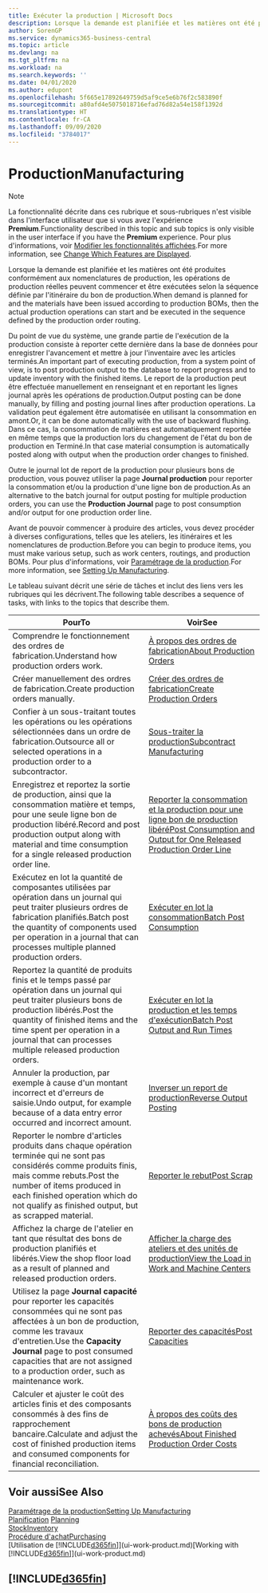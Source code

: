 ```yaml
---
title: Exécuter la production | Microsoft Docs
description: Lorsque la demande est planifiée et les matières ont été produites conformément aux nomenclatures de production, les opérations de production réelles peuvent commencer et être exécutées selon la séquence définie par l'itinéraire du bon de production.
author: SorenGP
ms.service: dynamics365-business-central
ms.topic: article
ms.devlang: na
ms.tgt_pltfrm: na
ms.workload: na
ms.search.keywords: ''
ms.date: 04/01/2020
ms.author: edupont
ms.openlocfilehash: 5f665e17892649759d5af9ce5e6b76f2c583890f
ms.sourcegitcommit: a80afd4e5075018716efad76d82a54e158f1392d
ms.translationtype: HT
ms.contentlocale: fr-CA
ms.lasthandoff: 09/09/2020
ms.locfileid: "3784017"
---
```

# <a name="manufacturing"></a><span data-ttu-id="e9535-103">Production</span><span class="sxs-lookup"><span data-stu-id="e9535-103">Manufacturing</span></span>
> [!NOTE]
> <span data-ttu-id="e9535-104">La fonctionnalité décrite dans ces rubrique et sous-rubriques n'est visible dans l'interface utilisateur que si vous avez l'expérience **Premium**.</span><span class="sxs-lookup"><span data-stu-id="e9535-104">Functionality described in this topic and sub topics is only visible in the user interface if you have the **Premium** experience.</span></span> <span data-ttu-id="e9535-105">Pour plus d'informations, voir [Modifier les fonctionnalités affichées](ui-experiences.md).</span><span class="sxs-lookup"><span data-stu-id="e9535-105">For more information, see [Change Which Features are Displayed](ui-experiences.md).</span></span>

<span data-ttu-id="e9535-106">Lorsque la demande est planifiée et les matières ont été produites conformément aux nomenclatures de production, les opérations de production réelles peuvent commencer et être exécutées selon la séquence définie par l'itinéraire du bon de production.</span><span class="sxs-lookup"><span data-stu-id="e9535-106">When demand is planned for and the materials have been issued according to production BOMs, then the actual production operations can start and be executed in the sequence defined by the production order routing.</span></span>  

<span data-ttu-id="e9535-107">Du point de vue du système, une grande partie de l'exécution de la production consiste à reporter cette dernière dans la base de données pour enregistrer l'avancement et mettre à jour l'inventaire avec les articles terminés.</span><span class="sxs-lookup"><span data-stu-id="e9535-107">An important part of executing production, from a system point of view, is to post production output to the database to report progress and to update inventory with the finished items.</span></span> <span data-ttu-id="e9535-108">Le report de la production peut être effectuée manuellement en renseignant et en reportant les lignes journal après les opérations de production.</span><span class="sxs-lookup"><span data-stu-id="e9535-108">Output posting can be done manually, by filling and posting journal lines after production operations.</span></span> <span data-ttu-id="e9535-109">La validation peut également être automatisée en utilisant la consommation en amont.</span><span class="sxs-lookup"><span data-stu-id="e9535-109">Or, it can be done automatically with the use of backward flushing.</span></span> <span data-ttu-id="e9535-110">Dans ce cas, la consommation de matières est automatiquement reportée en même temps que la production lors du changement de l'état du bon de production en Terminé.</span><span class="sxs-lookup"><span data-stu-id="e9535-110">In that case material consumption is automatically posted along with output when the production order changes to finished.</span></span>  

<span data-ttu-id="e9535-111">Outre le journal lot de report de la production pour plusieurs bons de production, vous pouvez utiliser la page **Journal production** pour reporter la consommation et/ou la production d'une ligne bon de production.</span><span class="sxs-lookup"><span data-stu-id="e9535-111">As an alternative to the batch journal for output posting for multiple production orders, you can use the **Production Journal** page to post consumption and/or output for one production order line.</span></span>

<span data-ttu-id="e9535-112">Avant de pouvoir commencer à produire des articles, vous devez procéder à diverses configurations, telles que les ateliers, les itinéraires et les nomenclatures de production.</span><span class="sxs-lookup"><span data-stu-id="e9535-112">Before you can begin to produce items, you must make various setup, such as work centers, routings, and production BOMs.</span></span> <span data-ttu-id="e9535-113">Pour plus d'informations, voir [Paramétrage de la production](production-configure-production-processes.md).</span><span class="sxs-lookup"><span data-stu-id="e9535-113">For more information, see [Setting Up Manufacturing](production-configure-production-processes.md).</span></span>

<span data-ttu-id="e9535-114">Le tableau suivant décrit une série de tâches et inclut des liens vers les rubriques qui les décrivent.</span><span class="sxs-lookup"><span data-stu-id="e9535-114">The following table describes a sequence of tasks, with links to the topics that describe them.</span></span>   

|<span data-ttu-id="e9535-115">**Pour**</span><span class="sxs-lookup"><span data-stu-id="e9535-115">**To**</span></span>|<span data-ttu-id="e9535-116">**Voir**</span><span class="sxs-lookup"><span data-stu-id="e9535-116">**See**</span></span>|  
|------------|-------------|  
|<span data-ttu-id="e9535-117">Comprendre le fonctionnement des ordres de fabrication.</span><span class="sxs-lookup"><span data-stu-id="e9535-117">Understand how production orders work.</span></span>|[<span data-ttu-id="e9535-118">À propos des ordres de fabrication</span><span class="sxs-lookup"><span data-stu-id="e9535-118">About Production Orders</span></span>](production-about-production-orders.md)|
|<span data-ttu-id="e9535-119">Créer manuellement des ordres de fabrication.</span><span class="sxs-lookup"><span data-stu-id="e9535-119">Create production orders manually.</span></span>|[<span data-ttu-id="e9535-120">Créer des ordres de fabrication</span><span class="sxs-lookup"><span data-stu-id="e9535-120">Create Production Orders</span></span>](production-how-to-create-production-orders.md)|
|<span data-ttu-id="e9535-121">Confier à un sous-traitant toutes les opérations ou les opérations sélectionnées dans un ordre de fabrication.</span><span class="sxs-lookup"><span data-stu-id="e9535-121">Outsource all or selected operations in a production order to a subcontractor.</span></span>|[<span data-ttu-id="e9535-122">Sous-traiter la production</span><span class="sxs-lookup"><span data-stu-id="e9535-122">Subcontract Manufacturing</span></span>](production-how-to-subcontract-manufacturing.md)|
|<span data-ttu-id="e9535-123">Enregistrez et reportez la sortie de production, ainsi que la consommation matière et temps, pour une seule ligne bon de production libéré.</span><span class="sxs-lookup"><span data-stu-id="e9535-123">Record and post production output along with material and time consumption for a single released production order line.</span></span>|[<span data-ttu-id="e9535-124">Reporter la consommation et la production pour une ligne bon de production libéré</span><span class="sxs-lookup"><span data-stu-id="e9535-124">Post Consumption and Output for One Released Production Order Line</span></span>](production-how-to-register-consumption-and-output.md)|  
|<span data-ttu-id="e9535-125">Exécutez en lot la quantité de composantes utilisées par opération dans un journal qui peut traiter plusieurs ordres de fabrication planifiés.</span><span class="sxs-lookup"><span data-stu-id="e9535-125">Batch post the quantity of components used per operation in a journal that can processes multiple planned production orders.</span></span>|[<span data-ttu-id="e9535-126">Exécuter en lot la consommation</span><span class="sxs-lookup"><span data-stu-id="e9535-126">Batch Post Consumption</span></span>](production-how-to-post-consumption.md)|
|<span data-ttu-id="e9535-127">Reportez la quantité de produits finis et le temps passé par opération dans un journal qui peut traiter plusieurs bons de production libérés.</span><span class="sxs-lookup"><span data-stu-id="e9535-127">Post the quantity of finished items and the time spent per operation in a journal that can processes multiple released production orders.</span></span>|[<span data-ttu-id="e9535-128">Exécuter en lot la production et les temps d'exécution</span><span class="sxs-lookup"><span data-stu-id="e9535-128">Batch Post Output and Run Times</span></span>](production-how-to-post-output-quantity.md)|
|<span data-ttu-id="e9535-129">Annuler la production, par exemple à cause d'un montant incorrect et d'erreurs de saisie.</span><span class="sxs-lookup"><span data-stu-id="e9535-129">Undo output, for example because of a data entry error occurred and incorrect amount.</span></span>  |[<span data-ttu-id="e9535-130">Inverser un report de production</span><span class="sxs-lookup"><span data-stu-id="e9535-130">Reverse Output Posting</span></span>](production-how-to-reverse-output-posting.md)|  
|<span data-ttu-id="e9535-131">Reporter le nombre d'articles produits dans chaque opération terminée qui ne sont pas considérés comme produits finis, mais comme rebuts.</span><span class="sxs-lookup"><span data-stu-id="e9535-131">Post the number of items produced in each finished operation which do not qualify as finished output, but as scrapped material.</span></span>|[<span data-ttu-id="e9535-132">Reporter le rebut</span><span class="sxs-lookup"><span data-stu-id="e9535-132">Post Scrap</span></span>](production-how-to-post-scrap.md)|
|<span data-ttu-id="e9535-133">Affichez la charge de l'atelier en tant que résultat des bons de production planifiés et libérés.</span><span class="sxs-lookup"><span data-stu-id="e9535-133">View the shop floor load as a result of planned and released production orders.</span></span>|[<span data-ttu-id="e9535-134">Afficher la charge des ateliers et des unités de production</span><span class="sxs-lookup"><span data-stu-id="e9535-134">View the Load in Work and Machine Centers</span></span>](production-how-to-view-the-load-on-work-centers.md)|      
|<span data-ttu-id="e9535-135">Utilisez la page **Journal capacité** pour reporter les capacités consommées qui ne sont pas affectées à un bon de production, comme les travaux d'entretien.</span><span class="sxs-lookup"><span data-stu-id="e9535-135">Use the **Capacity Journal** page to post consumed capacities that are not assigned to a production order, such as maintenance work.</span></span>|[<span data-ttu-id="e9535-136">Reporter des capacités</span><span class="sxs-lookup"><span data-stu-id="e9535-136">Post Capacities</span></span>](production-how-to-post-capacities.md)|  
|<span data-ttu-id="e9535-137">Calculer et ajuster le coût des articles finis et des composants consommés à des fins de rapprochement bancaire.</span><span class="sxs-lookup"><span data-stu-id="e9535-137">Calculate and adjust the cost of finished production items and consumed components for financial reconciliation.</span></span>|[<span data-ttu-id="e9535-138">À propos des coûts des bons de production achevés</span><span class="sxs-lookup"><span data-stu-id="e9535-138">About Finished Production Order Costs</span></span>](finance-about-finished-production-order-costs.md)|  

## <a name="see-also"></a><span data-ttu-id="e9535-139">Voir aussi</span><span class="sxs-lookup"><span data-stu-id="e9535-139">See Also</span></span>  
[<span data-ttu-id="e9535-140">Paramétrage de la production</span><span class="sxs-lookup"><span data-stu-id="e9535-140">Setting Up Manufacturing</span></span>](production-configure-production-processes.md)  
<span data-ttu-id="e9535-141">[Planification](production-planning.md)    </span><span class="sxs-lookup"><span data-stu-id="e9535-141">[Planning](production-planning.md)    </span></span>  
[<span data-ttu-id="e9535-142">Stock</span><span class="sxs-lookup"><span data-stu-id="e9535-142">Inventory</span></span>](inventory-manage-inventory.md)  
[<span data-ttu-id="e9535-143">Procédure d'achat</span><span class="sxs-lookup"><span data-stu-id="e9535-143">Purchasing</span></span>](purchasing-manage-purchasing.md)  
<span data-ttu-id="e9535-144">[Utilisation de [!INCLUDE[d365fin](includes/d365fin_md.md)]](ui-work-product.md)</span><span class="sxs-lookup"><span data-stu-id="e9535-144">[Working with [!INCLUDE[d365fin](includes/d365fin_md.md)]](ui-work-product.md)</span></span>

## [!INCLUDE[d365fin](includes/free_trial_md.md)]  
